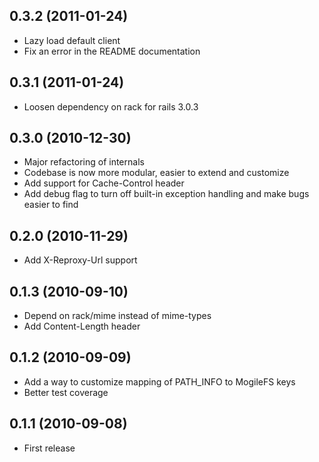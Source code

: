 ## 0.3.2 (2011-01-24)
* Lazy load default client
* Fix an error in the README documentation

## 0.3.1 (2011-01-24)
* Loosen dependency on rack for rails 3.0.3

## 0.3.0 (2010-12-30)

* Major refactoring of internals
* Codebase is now more modular, easier to extend and customize
* Add support for Cache-Control header
* Add debug flag to turn off built-in exception handling and make bugs easier
  to find

## 0.2.0 (2010-11-29)

* Add X-Reproxy-Url support

## 0.1.3 (2010-09-10)

* Depend on rack/mime instead of mime-types
* Add Content-Length header

## 0.1.2 (2010-09-09)

* Add a way to customize mapping of PATH_INFO to MogileFS keys
* Better test coverage

## 0.1.1 (2010-09-08)

* First release
